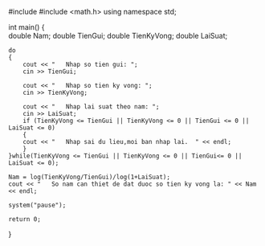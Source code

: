 #include <iostream>
#include <math.h>
using namespace std;

int main()
{	
    double Nam;
    double TienGui;
    double TienKyVong;
    double LaiSuat;
    
    do
    {
    	cout << "   Nhap so tien gui: ";
    	cin >> TienGui;

    	cout << "   Nhap so tien ky vong: ";
    	cin >> TienKyVong;

    	cout << "   Nhap lai suat theo nam: ";
    	cin >> LaiSuat;
    	if (TienKyVong <= TienGui || TienKyVong <= 0 || TienGui <= 0 || LaiSuat <= 0)
    	{
	    cout << "   Nhap sai du lieu,moi ban nhap lai.  " << endl;
    	}	
    }while(TienKyVong <= TienGui || TienKyVong <= 0 || TienGui<= 0 || LaiSuat <= 0);
	
    Nam = log(TienKyVong/TienGui)/log(1+LaiSuat);
    cout << "   So nam can thiet de dat duoc so tien ky vong la: " << Nam << endl;
    
    system("pause");
    
    return 0;
}
